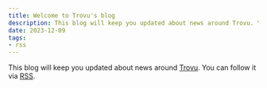 ```yaml
---
title: Welcome to Trovu's blog
description: This blog will keep you updated about news around Trovu. You can follow it via RSS.
date: 2023-12-09
tags:
- rss
---
```


This blog will keep you updated about news around [Trovu](https://trovu.net). You can follow it via [RSS](/feed/).
